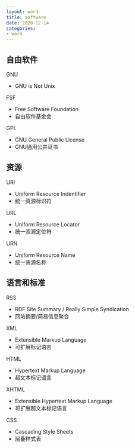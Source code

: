 ```yaml
---
layout: word
title: software
date: 2020-12-14
categories:
- word
---
```


## 自由软件
GNU
* GNU is Not Unix

FSF
* Free Software Foundation
* 自由软件基金会

GPL
* GNU General Public License
* GNU通用公共证书

## 资源
URI
* Uniform Resource Indentifier
* 统一资源标识符

URL
* Uniform Resource Locator
* 统一资源定位符

URN
* Uniform Resource Name
* 统一资源名称

## 语言和标准
RSS
* RDF Site Summary / Really Simple Syndication
* 网站摘要/简易信息聚合

XML
* Extensible Markup Language
* 可扩展标记语言

HTML
* Hypertext Markup Language
* 超文本标记语言

XHTML
* Extensible Hypertext Markup Language
* 可扩展超文本标记语言

CSS
* Cascading Style Sheets
* 层叠样式表

